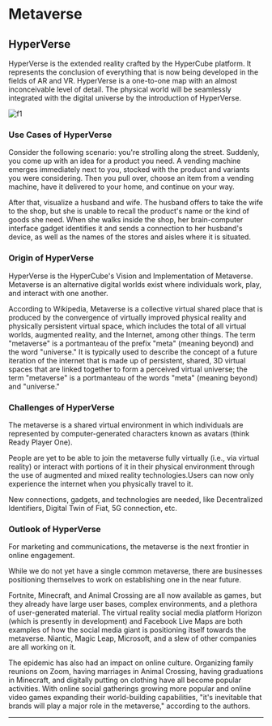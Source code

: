 # Metaverse

## HyperVerse

HyperVerse is the extended reality crafted by the HyperCube platform. It represents the conclusion of everything that is now being developed in the fields of AR and VR. HyperVerse is a one-to-one map with an almost inconceivable level of detail. The physical world will be seamlessly integrated with the digital universe by the introduction of HyperVerse.

![f1]

[f1]: https://i.imgur.com/xcbX63f.png


### Use Cases of HyperVerse

Consider the following scenario: you're strolling along the street. Suddenly, you come up with an idea for a product you need. A vending machine emerges immediately next to you, stocked with the product and variants you were considering. Then you pull over, choose an item from a vending machine, have it delivered to your home, and continue on your way.

After that, visualize a husband and wife. The husband offers to take the wife to the shop, but she is unable to recall the product's name or the kind of goods she need. When she walks inside the shop, her brain-computer interface gadget identifies it and sends a connection to her husband's device, as well as the names of the stores and aisles where it is situated.

### Origin of HyperVerse

HyperVerse is the HyperCube's Vision and Implementation of Metaverse. Metaverse is an alternative digital worlds exist where individuals work, play, and interact with one another. 

According to Wikipedia, Metaverse is a collective virtual shared place that is produced by the convergence of virtually improved physical reality and physically persistent virtual space, which includes the total of all virtual worlds, augmented reality, and the Internet, among other things. The term "metaverse" is a portmanteau of the prefix "meta" (meaning beyond) and the word "universe." It is typically used to describe the concept of a future iteration of the internet that is made up of persistent, shared, 3D virtual spaces that are linked together to form a perceived virtual universe; the term "metaverse" is a portmanteau of the words "meta" (meaning beyond) and "universe."

### Challenges of HyperVerse

The metaverse is a shared virtual environment in which individuals are represented by computer-generated characters known as avatars (think Ready Player One). 

People are yet to be able to join the metaverse fully virtually (i.e., via virtual reality) or interact with portions of it in their physical environment through the use of augmented and mixed reality technologies.Users can now only experience the internet when you physically travel to it. 

New connections, gadgets, and technologies are needed, like Decentralized Identifiers, Digital Twin of Fiat, 5G connection, etc.

### Outlook of HyperVerse

For marketing and communications, the metaverse is the next frontier in online engagement.

While we do not yet have a single common metaverse, there are businesses positioning themselves to work on establishing one in the near future.

Fortnite, Minecraft, and Animal Crossing are all now available as games, but they already have large user bases, complex environments, and a plethora of user-generated material. The virtual reality social media platform Horizon (which is presently in development) and Facebook Live Maps are both examples of how the social media giant is positioning itself towards the metaverse. Niantic, Magic Leap, Microsoft, and a slew of other companies are all working on it.

The epidemic has also had an impact on online culture. Organizing family reunions on Zoom, having marriages in Animal Crossing, having graduations in Minecraft, and digitally putting on clothing have all become popular activities. With online social gatherings growing more popular and online video games expanding their world-building capabilities, "it's inevitable that brands will play a major role in the metaverse," according to the authors.

***





